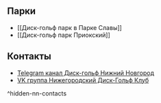 ## Парки
- [[Диск-гольф парк в Парке Славы]]
- [[Диск-гольф парк Приокский]]

## Контакты
- [Telegram канал Диск-гольф Нижний Новгород](https://t.me/discgolfnn)
- [VK группа Нижегородский Диск-Гольф Клуб](https://vk.com/discgolfnn)

^hidden-nn-contacts